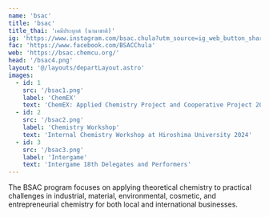 ```yaml
---
name: 'bsac'
title: 'bsac'
title_thai: 'เคมีประยุกต์ (นานาชาติ)'
ig: 'https://www.instagram.com/bsac.chula?utm_source=ig_web_button_share_sheet&igsh=ZDNlZDc0MzIxNw=='
fac: 'https://www.facebook.com/BSACChula'
web: 'https://bsac.chemcu.org/'
head: '/bsac4.png'
layout: '@/layouts/departLayout.astro'
images:
  - id: 1
    src: '/bsac1.png'
    label: 'ChemEX'
    text: 'ChemEX: Applied Chemistry Project and Cooperative Project 2024'
  - id: 2
    src: '/bsac2.png'
    label: 'Chemistry Workshop'
    text: 'Internal Chemistry Workshop at Hiroshima University 2024'
  - id: 3
    src: '/bsac3.png'
    label: 'Intergame'
    text: 'Intergame 18th Delegates and Performers'
---
```

The BSAC program focuses on applying theoretical chemistry to practical challenges in industrial, material, environmental, cosmetic, and entrepreneurial chemistry for both local and international businesses.